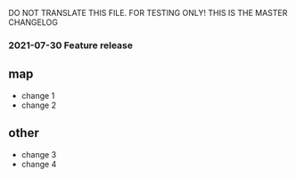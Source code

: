 DO NOT TRANSLATE THIS FILE. FOR TESTING ONLY!
THIS IS THE MASTER CHANGELOG

### 2021-07-30 Feature release

## map
- change 1
- change 2

## other
- change 3
- change 4

